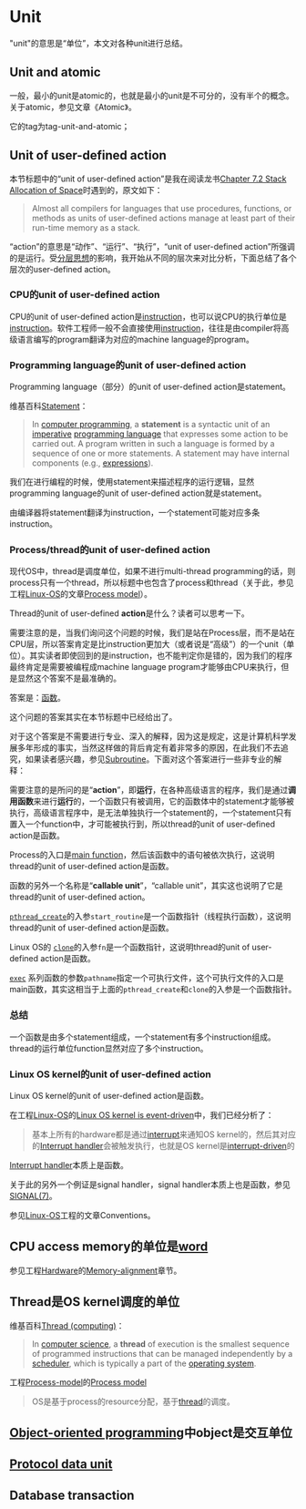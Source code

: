 # Unit

"unit"的意思是“单位”，本文对各种unit进行总结。

## Unit and atomic

一般，最小的unit是atomic的，也就是最小的unit是不可分的，没有半个的概念。关于atomic，参见文章《Atomic》。

它的tag为tag-unit-and-atomic；

## Unit of user-defined action

本节标题中的“unit of user-defined action”是我在阅读龙书[Chapter 7.2 Stack Allocation of Space](https://dengking.github.io/compiler-principle/Chapter-7-Run-Time-Environments/7.2-Stack-Allocation-of-Space/)时遇到的，原文如下：

> Almost all compilers for languages that use procedures, functions, or methods as units of user-defined actions manage at least part of their run-time memory as a stack. 

“action”的意思是“动作”、“运行”、“执行”，“unit of user-defined action”所强调的是运行。受[分层思想](https://dengking.github.io/Post/Abstraction/Glossary#分层思想)的影响，我开始从不同的层次来对比分析，下面总结了各个层次的user-defined action。

### CPU的unit of user-defined action

CPU的unit of user-defined action是[instruction](https://en.wikipedia.org/wiki/Instruction_set_architecture#Instructions)，也可以说CPU的执行单位是[instruction](https://en.wikipedia.org/wiki/Instruction_set_architecture#Instructions)。软件工程师一般不会直接使用[instruction](https://en.wikipedia.org/wiki/Instruction_set_architecture#Instructions)，往往是由compiler将高级语言编写的program翻译为对应的machine language的program。



### Programming language的unit of user-defined action

Programming language（部分）的unit of user-defined action是statement。

维基百科[Statement](https://en.wikipedia.org/wiki/Statement_(computer_science))： 

> In [computer programming](https://en.wikipedia.org/wiki/Computer_programming), a **statement** is a syntactic unit of an [imperative](https://en.wikipedia.org/wiki/Imperative_programming) [programming language](https://en.wikipedia.org/wiki/Programming_language) that expresses some action to be carried out. A program written in such a language is formed by a sequence of one or more statements. A statement may have internal components (e.g., [expressions](https://en.wikipedia.org/wiki/Expression_(computer_science))).

我们在进行编程的时候，使用statement来描述程序的运行逻辑，显然programming language的unit of user-defined action就是statement。

由编译器将statement翻译为instruction，一个statement可能对应多条instruction。

### Process/thread的unit of user-defined action

现代OS中，thread是调度单位，如果不进行multi-thread programming的话，则process只有一个thread，所以标题中也包含了process和thread（关于此，参见工程[Linux-OS](https://dengking.github.io/Linux-OS/)的文章[Process model](https://dengking.github.io/Linux-OS/Kernel/Guide/Linux-OS's-multitasking/01-Process-model/)）。

Thread的unit of user-defined **action**是什么？读者可以思考一下。

需要注意的是，当我们询问这个问题的时候，我们是站在Process层，而不是站在CPU层，所以答案肯定是比instruction更加大（或者说是“高级”）的一个unit（单位）。其实读者即使回到的是instruction，也不能判定你是错的，因为我们的程序最终肯定是需要被编程成machine language program才能够由CPU来执行，但是显然这个答案不是最准确的。

答案是：[函数](https://en.wikipedia.org/wiki/Subroutine)。

这个问题的答案其实在本节标题中已经给出了。

对于这个答案是不需要进行专业、深入的解释，因为这是规定，这是计算机科学发展多年形成的事实，当然这样做的背后肯定有着非常多的原因，在此我们不去追究，如果读者感兴趣，参见[Subroutine](https://en.wikipedia.org/wiki/Subroutine)。下面对这个答案进行一些非专业的解释：

需要注意的是所问的是“**action**”，即**运行**，在各种高级语言的程序，我们是通过**调用函数**来进行**运行**的，一个函数只有被调用，它的函数体中的statement才能够被执行，高级语言程序中，是无法单独执行一个statement的，一个statement只有置入一个function中，才可能被执行到，所以thread的unit of user-defined action是函数。

Process的入口是[main function](https://en.wikipedia.org/wiki/Entry_point)，然后该函数中的语句被依次执行，这说明thread的unit of user-defined action是函数。

函数的另外一个名称是“**callable unit**”，“callable unit”，其实这也说明了它是thread的unit of user-defined action。

[`pthread_create`](http://man7.org/linux/man-pages/man3/pthread_create.3.html)的入参`start_routine`是一个函数指针（线程执行函数），这说明thread的unit of user-defined action是函数。

Linux OS的 [`clone`](http://man7.org/linux/man-pages/man2/clone.2.html)的入参`fn`是一个函数指针，这说明thread的unit of user-defined action是函数。

[`exec`](http://man7.org/linux/man-pages/man3/exec.3.html) 系列函数的参数`pathname`指定一个可执行文件，这个可执行文件的入口是main函数，其实这相当于上面的`pthread_create`和`clone`的入参是一个函数指针。

### 总结

一个函数是由多个statement组成，一个statement有多个instruction组成。thread的运行单位function显然对应了多个instruction。



### Linux OS kernel的unit of user-defined action

Linux OS kernel的unit of user-defined action是函数。

在工程[Linux-OS](https://dengking.github.io/Linux-OS/)的[Linux OS kernel is event-driven](https://dengking.github.io/Linux-OS/Kernel/Guide/Linux-OS's-interaction-with-the-hardware/Linux-OS-kernel-is-event-driven/)中，我们已经分析了：

> 基本上所有的hardware都是通过[interrupt](https://en.wikipedia.org/wiki/Interrupt)来通知OS kernel的，然后其对应的[Interrupt handler](https://en.wikipedia.org/wiki/Interrupt_handler)会被触发执行，也就是OS kernel是[interrupt-driven](https://en.wikipedia.org/wiki/Interrupt)的

[Interrupt handler](https://en.wikipedia.org/wiki/Interrupt_handler)本质上是函数。

关于此的另外一个例证是signal handler，signal handler本质上也是函数，参见[SIGNAL(7)](http://man7.org/linux/man-pages/man7/signal.7.html)。

参见[Linux-OS](https://dengking.github.io/Linux-OS/)工程的文章Conventions。



## CPU access memory的单位是[word](https://en.wikipedia.org/wiki/Computer_word)

参见工程[Hardware](https://dengking.github.io/Hardware/)的[Memory-alignment](https://dengking.github.io/Hardware/CPU/Memory-access/Memory-alignment/)章节。



## Thread是OS kernel调度的单位

维基百科[Thread (computing)](https://en.wikipedia.org/wiki/Thread_(computing))：

> In [computer science](https://en.wikipedia.org/wiki/Computer_science), a **thread** of execution is the smallest sequence of programmed instructions that can be managed independently by a [scheduler](https://en.wikipedia.org/wiki/Scheduling_(computing)), which is typically a part of the [operating system](https://en.wikipedia.org/wiki/Operating_system).

工程[Process-model](https://dengking.github.io/Linux-OS/)的[Process model](https://dengking.github.io/Linux-OS/Kernel/Guide/Linux-OS's-multitasking/01-Process-model/#process-model)

> OS是基于process的resource分配，基于[thread](https://en.wikipedia.org/wiki/Thread_(computing))的调度。



## [Object-oriented programming](https://en.wikipedia.org/wiki/Object-oriented_programming)中object是交互单位



## [Protocol data unit](https://en.wikipedia.org/wiki/Protocol_data_unit)



## Database transaction
